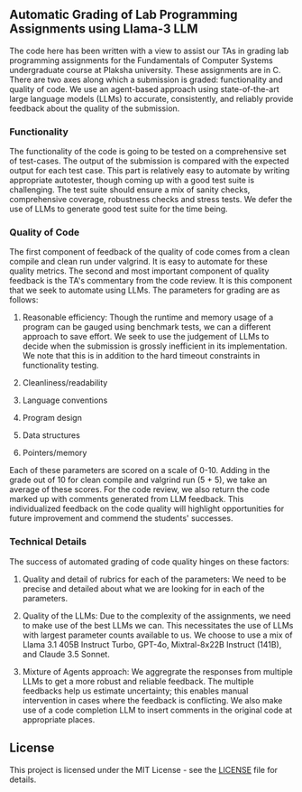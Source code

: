 ## Automatic Grading of Lab Programming Assignments using Llama-3 LLM

The code here has been written with a view to assist our TAs in grading lab programming assignments for the Fundamentals of Computer Systems undergraduate course at Plaksha university. These assignments are in C. There are two axes along which a submission is graded: functionality and quality of code. We use an agent-based approach using state-of-the-art large language models (LLMs) to accurate, consistently, and reliably provide feedback about the quality of the submission.

### **Functionality**
The functionality of the code is going to be tested on a comprehensive set of test-cases. The output of the submission is compared with the expected output for each test case. This part is relatively easy to automate by writing appropriate autotester, though coming up with a good test suite is challenging. The test suite should ensure a mix of sanity checks, comprehensive coverage, robustness checks and stress tests. We defer the use of LLMs to generate good test suite for the time being.

### **Quality of Code**

The first component of feedback of the quality of code comes from a clean compile and clean run under valgrind. It is easy to automate for these quality metrics. The second and most important component of quality feedback is the TA's commentary from the code review. It is this component that we seek to automate using LLMs. The parameters for grading are as follows:

1. Reasonable efficiency: Though the runtime and memory usage of a program can be gauged using benchmark tests, we can a different approach to save effort. We seek to use the judgement of LLMs to decide when the submission is grossly inefficient in its implementation. We note that this is in addition to the hard timeout constraints in functionality testing. 

2. Cleanliness/readability

3. Language conventions

4. Program design

5. Data structures

6. Pointers/memory

Each of these parameters are scored on a scale of 0-10. Adding in the grade out of 10 for clean compile and valgrind run (5 + 5), we take an average of these scores. For the code review, we also return the code marked up with comments generated from LLM feedback. This individualized feedback on the code quality will highlight opportunities for future improvement and commend the students' successes.

### Technical Details

The success of automated grading of code quality hinges on these factors:

1. Quality and detail of rubrics for each of the parameters: We need to be precise and detailed about what we are looking for in each of the parameters.

2. Quality of the LLMs: Due to the complexity of the assignments, we need to make use of the best LLMs we can. This necessitates the use of LLMs with largest parameter counts available to us. We choose to use a mix of Llama 3.1 405B Instruct Turbo, GPT-4o, Mixtral-8x22B Instruct (141B), and Claude 3.5 Sonnet.

3. Mixture of Agents approach: We aggregrate the responses from multiple LLMs to get a more robust and reliable feedback. The multiple feedbacks help us estimate uncertainty; this enables manual intervention in cases where the feedback is conflicting. We also make use of a code completion LLM to insert comments in the original code at appropriate places.

## License

This project is licensed under the MIT License - see the [LICENSE](LICENSE) file for details.
